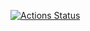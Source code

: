 [![Actions Status](https://github.com/dimethyltriptamine/pleroma-raku/workflows/test/badge.svg)](https://github.com/dimethyltriptamine/pleroma-raku/actions)



